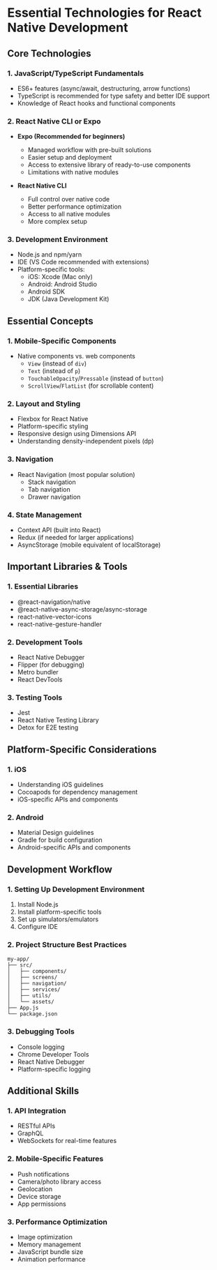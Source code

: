 # Essential Technologies for React Native Development


## Core Technologies

### 1. JavaScript/TypeScript Fundamentals
- ES6+ features (async/await, destructuring, arrow functions)
- TypeScript is recommended for type safety and better IDE support
- Knowledge of React hooks and functional components

### 2. React Native CLI or Expo
- **Expo (Recommended for beginners)**
  - Managed workflow with pre-built solutions
  - Easier setup and deployment
  - Access to extensive library of ready-to-use components
  - Limitations with native modules

- **React Native CLI**
  - Full control over native code
  - Better performance optimization
  - Access to all native modules
  - More complex setup

### 3. Development Environment
- Node.js and npm/yarn
- IDE (VS Code recommended with extensions)
- Platform-specific tools:
  - iOS: Xcode (Mac only)
  - Android: Android Studio
  - Android SDK
  - JDK (Java Development Kit)


## Essential Concepts

### 1. Mobile-Specific Components
- Native components vs. web components
  - `View` (instead of `div`)
  - `Text` (instead of `p`)
  - `TouchableOpacity`/`Pressable` (instead of `button`)
  - `ScrollView`/`FlatList` (for scrollable content)

### 2. Layout and Styling
- Flexbox for React Native
- Platform-specific styling
- Responsive design using Dimensions API
- Understanding density-independent pixels (dp)

### 3. Navigation
- React Navigation (most popular solution)
  - Stack navigation
  - Tab navigation
  - Drawer navigation

### 4. State Management
- Context API (built into React)
- Redux (if needed for larger applications)
- AsyncStorage (mobile equivalent of localStorage)


## Important Libraries & Tools

### 1. Essential Libraries
- @react-navigation/native
- @react-native-async-storage/async-storage
- react-native-vector-icons
- react-native-gesture-handler

### 2. Development Tools
- React Native Debugger
- Flipper (for debugging)
- Metro bundler
- React DevTools

### 3. Testing Tools
- Jest
- React Native Testing Library
- Detox for E2E testing


## Platform-Specific Considerations

### 1. iOS
- Understanding iOS guidelines
- Cocoapods for dependency management
- iOS-specific APIs and components

### 2. Android
- Material Design guidelines
- Gradle for build configuration
- Android-specific APIs and components


## Development Workflow

### 1. Setting Up Development Environment
1. Install Node.js
2. Install platform-specific tools
3. Set up simulators/emulators
4. Configure IDE

### 2. Project Structure Best Practices
```
my-app/
├── src/
│   ├── components/
│   ├── screens/
│   ├── navigation/
│   ├── services/
│   ├── utils/
│   └── assets/
├── App.js
└── package.json
```

### 3. Debugging Tools
- Console logging
- Chrome Developer Tools
- React Native Debugger
- Platform-specific logging


## Additional Skills

### 1. API Integration
- RESTful APIs
- GraphQL
- WebSockets for real-time features

### 2. Mobile-Specific Features
- Push notifications
- Camera/photo library access
- Geolocation
- Device storage
- App permissions

### 3. Performance Optimization
- Image optimization
- Memory management
- JavaScript bundle size
- Animation performance